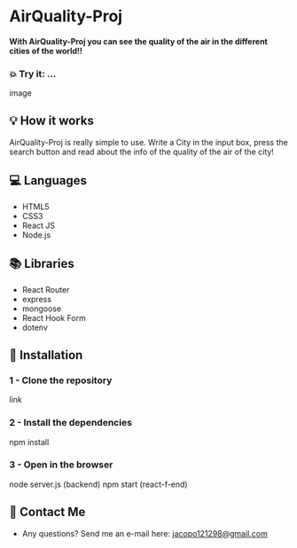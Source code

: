 # AirQuality-Proj

#### With AirQuality-Proj you can see the quality of the air in the different cities of the world!!

### 💥 Try it:  ...


image

## 💡 How it works
AirQuality-Proj is really simple to use. Write a City in the input box, press the search button and read about the info of the quality of the air of the city!

## 💻 Languages
* HTML5
* CSS3
* React JS
* Node.js
## 📚 Libraries
* React Router
* express
* mongoose
* React Hook Form
* dotenv


## 💾 Installation

### 1 - Clone the repository
link

### 2 - Install the dependencies
npm install

### 3 - Open in the browser
node server.js (backend)
npm start (react-f-end)

## 📧 Contact Me
* Any questions? Send me an e-mail here: jacopo121298@gmail.com
